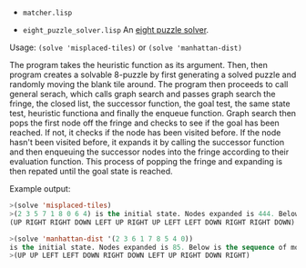 * `matcher.lisp` 

* `eight_puzzle_solver.lisp`
An [eight puzzle solver](http://en.wikipedia.org/wiki/15_puzzle).

Usage: `(solve 'misplaced-tiles)` or `(solve 'manhattan-dist)`

The program takes the heuristic function as its
argument. Then, then program creates a solvable 8-puzzle by first
generating a solved puzzle and randomly moving the blank tile
around. The program then proceeds to call general serach, which calls
graph search and passes graph search the fringe, the closed list, the
successor function, the goal test, the same state test, heuristic
functiona and finally the enqueue function. Graph search then pops the
first node off the fringe and checks to see if the goal has been
reached. If not, it checks if the node has been visited before. If the
node hasn't been visited before, it expands it by calling the
successor function and then enqueuing the successor nodes into the
fringe according to their evaluation function. This process of popping
the fringe and expanding is then repated until the goal state is
reached.

Example output:
```lisp
>(solve 'misplaced-tiles)
>(2 3 5 7 1 8 0 6 4) is the initial state. Nodes expanded is 444. Below is the sequence of moves by blank tile:
(UP RIGHT RIGHT DOWN LEFT UP RIGHT UP LEFT LEFT DOWN RIGHT RIGHT DOWN)

>(solve 'manhattan-dist '(2 3 6 1 7 8 5 4 0))
is the initial state. Nodes expanded is 85. Below is the sequence of moves by blank tile:
>(UP UP LEFT LEFT DOWN RIGHT DOWN LEFT UP RIGHT DOWN RIGHT)
